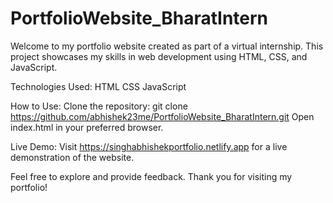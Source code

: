 # PortfolioWebsite_BharatIntern
Welcome to my portfolio website created as part of a virtual internship. This project showcases my skills in web development using HTML, CSS, and JavaScript.

Technologies Used:
HTML
CSS
JavaScript

How to Use:
Clone the repository: git clone https://github.com/abhishek23me/PortfolioWebsite_BharatIntern.git
Open index.html in your preferred browser.

Live Demo:
Visit https://singhabhishekportfolio.netlify.app for a live demonstration of the website.

Feel free to explore and provide feedback. Thank you for visiting my portfolio!
